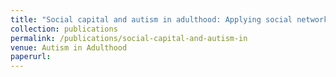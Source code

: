 ```yaml
---
title: "Social capital and autism in adulthood: Applying social network methods to measure the social capital of autistic young adults"
collection: publications
permalink: /publications/social-capital-and-autism-in
venue: Autism in Adulthood
paperurl: 
---
```

